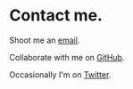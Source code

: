 # Contact me.

Shoot me an [email](mailto:me@gregoryjscott.com).

Collaborate with me on [GitHub](https://github.com/gregoryjscott).

Occasionally I'm on [Twitter](https://twitter.com/gregoryjscott).
